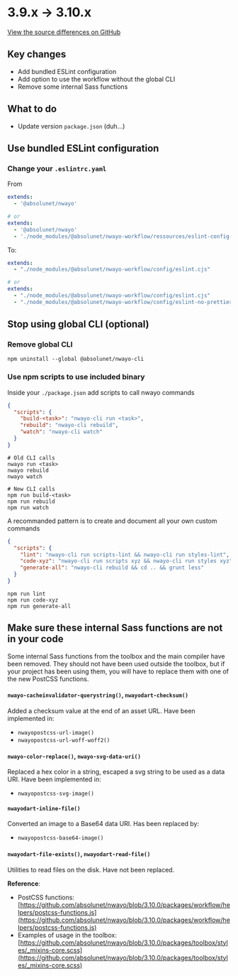 # 3.9.x → 3.10.x
[View the source differences on GitHub](https://github.com/absolunet/nwayo/compare/3.9.0...3.10.0)

## Key changes
- Add bundled ESLint configuration
- Add option to use the workflow without the global CLI
- Remove some internal Sass functions



## What to do
- Update version `package.json` (duh...)



## Use bundled ESLint configuration

### Change your `.eslintrc.yaml`

From
```yaml
extends:
  - '@absolunet/nwayo'

# or
extends:
  - '@absolunet/nwayo'
  - './node_modules/@absolunet/nwayo-workflow/ressources/eslint-config-pre-prettier.cjs'
```

To:
```yaml
extends:
  - "./node_modules/@absolunet/nwayo-workflow/config/eslint.cjs"

# or
extends:
  - "./node_modules/@absolunet/nwayo-workflow/config/eslint.cjs"
  - "./node_modules/@absolunet/nwayo-workflow/config/eslint-no-prettier.cjs"
```


## Stop using global CLI (optional)

### Remove global CLI
```shell
npm uninstall --global @absolunet/nwayo-cli
```

### Use npm scripts to use included binary
Inside your `./package.json` add scripts to call nwayo commands

```json
{
  "scripts": {
    "build-<task>": "nwayo-cli run <task>",
    "rebuild": "nwayo-cli rebuild",
    "watch": "nwayo-cli watch"
  }
}
```

```shell
# Old CLI calls
nwayo run <task>
nwayo rebuild
nwayo watch

# New CLI calls
npm run build-<task>
npm run rebuild
npm run watch
```

A recommanded pattern is to create and document all your own custom commands
```json
{
  "scripts": {
    "lint": "nwayo-cli run scripts-lint && nwayo-cli run styles-lint",
    "code-xyz": "nwayo-cli run scripts xyz && nwayo-cli run styles xyz",
    "generate-all": "nwayo-cli rebuild && cd .. && grunt less"
  }
}
```

```shell
npm run lint
npm run code-xyz
npm run generate-all
```


## Make sure these internal Sass functions are not in your code
Some internal Sass functions from the toolbox and the main compiler have been removed.
They should not have been used outside the toolbox, but if your project has been using them, you will have to replace them with one of the new PostCSS functions.

#### `nwayo-cacheinvalidator-querystring()`, `nwayodart-checksum()`
Added a checksum value at the end of an asset URL. Have been implemented in:
- `nwayopostcss-url-image()`
- `nwayopostcss-url-woff-woff2()`

#### `nwayo-color-replace()`, `nwayo-svg-data-uri()`
Replaced a hex color in a string, escaped a svg string to be used as a data URI. Have been implemented in:
- `nwayopostcss-svg-image()`

#### `nwayodart-inline-file()`
Converted an image to a Base64 data URI. Has been replaced by:
- `nwayopostcss-base64-image()`

#### `nwayodart-file-exists()`, `nwayodart-read-file()`
Utilities to read files on the disk. Have not been replaced.

**Reference**:
- PostCSS functions: [https://github.com/absolunet/nwayo/blob/3.10.0/packages/workflow/helpers/postcss-functions.js](https://github.com/absolunet/nwayo/blob/3.10.0/packages/workflow/helpers/postcss-functions.js)
- Examples of usage in the toolbox: [https://github.com/absolunet/nwayo/blob/3.10.0/packages/toolbox/styles/_mixins-core.scss](https://github.com/absolunet/nwayo/blob/3.10.0/packages/toolbox/styles/_mixins-core.scss)
